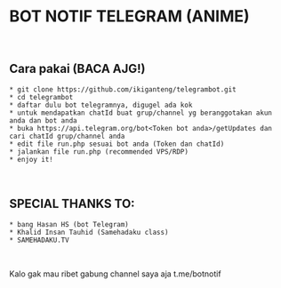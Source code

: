 # BOT NOTIF TELEGRAM (ANIME)
<br/>

## Cara pakai (BACA AJG!)
	* git clone https://github.com/ikiganteng/telegrambot.git
	* cd telegrambot
	* daftar dulu bot telegramnya, digugel ada kok
	* untuk mendapatkan chatId buat grup/channel yg beranggotakan akun anda dan bot anda
	* buka https://api.telegram.org/bot<Token bot anda>/getUpdates dan cari chatId grup/channel anda
	* edit file run.php sesuai bot anda (Token dan chatId)
	* jalankan file run.php (recommended VPS/RDP)
  	* enjoy it!
<br/>

## SPECIAL THANKS TO:
	* bang Hasan HS (bot Telegram)
	* Khalid Insan Tauhid (Samehadaku class)
	* SAMEHADAKU.TV
 <br/>
 
 Kalo gak mau ribet gabung channel saya aja t.me/botnotif
